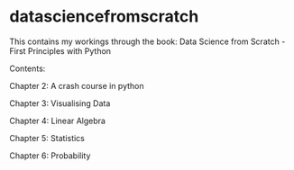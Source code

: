 # datasciencefromscratch

This contains my workings through the book: Data Science from Scratch - First Principles with Python

Contents: 

Chapter 2: A crash course in python

Chapter 3: Visualising Data

Chapter 4: Linear Algebra

Chapter 5: Statistics

Chapter 6: Probability

